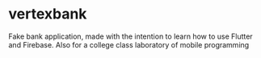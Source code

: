 # vertexbank

Fake bank application, made with the intention to learn how to use Flutter and Firebase. Also for a college class laboratory of mobile programming 